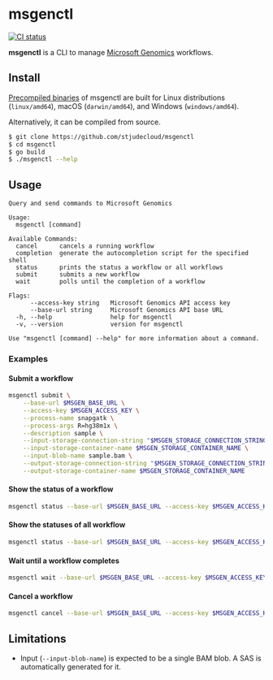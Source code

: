 # msgenctl

[![CI status](https://github.com/stjudecloud/msgenctl/workflows/CI/badge.svg)](https://github.com/stjudecloud/msgenctl/actions/workflows/ci.yml)

**msgenctl** is a CLI to manage [Microsoft Genomics] workflows.

[Microsoft Genomics]: https://azure.microsoft.com/en-us/services/genomics/

## Install

[Precompiled binaries] of msgenctl are built for Linux distributions
(`linux/amd64`), macOS (`darwin/amd64`), and Windows (`windows/amd64`).

Alternatively, it can be compiled from source.

```bash
$ git clone https://github.com/stjudecloud/msgenctl
$ cd msgenctl
$ go build
$ ./msgenctl --help
```

[Precompiled binaries]: https://github.com/stjudecloud/msgenctl/releases

## Usage

```
Query and send commands to Microsoft Genomics

Usage:
  msgenctl [command]

Available Commands:
  cancel      cancels a running workflow
  completion  generate the autocompletion script for the specified shell
  status      prints the status a workflow or all workflows
  submit      submits a new workflow
  wait        polls until the completion of a workflow

Flags:
      --access-key string   Microsoft Genomics API access key
      --base-url string     Microsoft Genomics API base URL
  -h, --help                help for msgenctl
  -v, --version             version for msgenctl

Use "msgenctl [command] --help" for more information about a command.
```

### Examples

#### Submit a workflow

```sh
msgenctl submit \
    --base-url $MSGEN_BASE_URL \
    --access-key $MSGEN_ACCESS_KEY \
    --process-name snapgatk \
    --process-args R=hg38m1x \
    --description sample \
    --input-storage-connection-string "$MSGEN_STORAGE_CONNECTION_STRING" \
    --input-storage-container-name $MSGEN_STORAGE_CONTAINER_NAME \
    --input-blob-name sample.bam \
    --output-storage-connection-string "$MSGEN_STORAGE_CONNECTION_STRING" \
    --output-storage-container-name $MSGEN_STORAGE_CONTAINER_NAME
```

#### Show the status of a workflow

```sh
msgenctl status --base-url $MSGEN_BASE_URL --access-key $MSGEN_ACCESS_KEY <workflow-id>
```

#### Show the statuses of all workflow

```sh
msgenctl status --base-url $MSGEN_BASE_URL --access-key $MSGEN_ACCESS_KEY
```

#### Wait until a workflow completes

```sh
msgenctl wait --base-url $MSGEN_BASE_URL --access-key $MSGEN_ACCESS_KEY <workflow-id>
```

#### Cancel a workflow

```sh
msgenctl cancel --base-url $MSGEN_BASE_URL --access-key $MSGEN_ACCESS_KEY <workflow-id>
```

## Limitations

  * Input (`--input-blob-name`) is expected to be a single BAM blob. A SAS is
    automatically generated for it.

